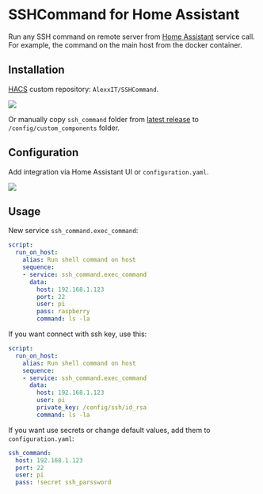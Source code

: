# SSHCommand for Home Assistant

Run any SSH command on remote server from [Home Assistant](https://www.home-assistant.io/) service call. For example, the command on the main host from the docker container.

## Installation

[HACS](https://hacs.xyz/) custom repository: `AlexxIT/SSHCommand`.

[![](https://my.home-assistant.io/badges/hacs_repository.svg)](https://my.home-assistant.io/redirect/hacs_repository/?owner=AlexxIT&repository=SSHCommand&category=Integration)

Or manually copy `ssh_command` folder from [latest release](https://github.com/AlexxIT/SSHCommand/releases/latest) to `/config/custom_components` folder.

## Configuration

Add integration via Home Assistant UI or `configuration.yaml`.

[![](https://my.home-assistant.io/badges/config_flow_start.svg)](https://my.home-assistant.io/redirect/config_flow_start/?domain=ssh_command)

## Usage

New service `ssh_command.exec_command`:

```yaml
script:
  run_on_host:
    alias: Run shell command on host
    sequence:
    - service: ssh_command.exec_command
      data:
        host: 192.168.1.123
        port: 22
        user: pi
        pass: raspberry
        command: ls -la
```

If you want connect with ssh key, use this:

```yaml
script:
  run_on_host:
    alias: Run shell command on host
    sequence:
    - service: ssh_command.exec_command
      data:
        host: 192.168.1.123
        user: pi
        private_key: /config/ssh/id_rsa
        command: ls -la
```

If you want use secrets or change default values, add them to `configuration.yaml`:

```yaml
ssh_command:
  host: 192.168.1.123
  port: 22
  user: pi
  pass: !secret ssh_parssword
```
